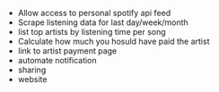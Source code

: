 - Allow access to personal spotify api feed
- Scrape listening data for last day/week/month
- list top artists by listening time per song
- Calculate how much you hosuld have paid the artist
- link to artist payment page
- automate notification
- sharing
- website
